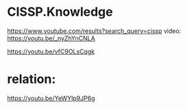 # CISSP.Knowledge
https://www.youtube.com/results?search_query=cissp video: https://youtu.be/_nyZhYnCNLA

https://youtu.be/vfC9OLsCqgk

# relation:
https://youtu.be/YeWYlp9JP6g
